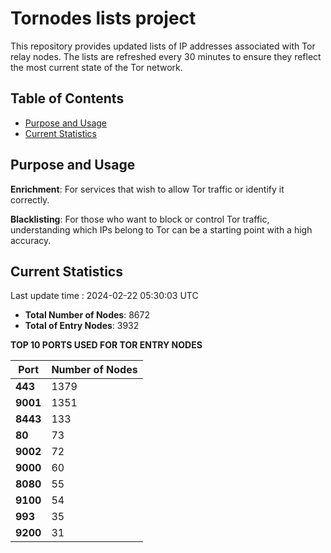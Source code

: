 # Tornodes lists project

This repository provides updated lists of IP addresses associated with Tor relay nodes. The lists are refreshed every 30 minutes to ensure they reflect the most current state of the Tor network.

## Table of Contents

- [Purpose and Usage](#purpose-and-usage)
- [Current Statistics](#current-statistics)


## Purpose and Usage

**Enrichment**: For services that wish to allow Tor traffic or identify it correctly.

**Blacklisting**: For those who want to block or control Tor traffic, understanding which IPs belong to Tor can be a starting point with a high accuracy.

## Current Statistics

Last update time : 2024-02-22 05:30:03 UTC

- **Total Number of Nodes**: 8672
- **Total of Entry Nodes**: 3932

**TOP 10 PORTS USED FOR TOR ENTRY NODES**

| **Port** | **Number of Nodes** |
|------|-----------------|
| **443**   | 1379  |
| **9001**   | 1351  |
| **8443**   | 133  |
| **80**   | 73  |
| **9002**   | 72  |
| **9000**   | 60  |
| **8080**   | 55  |
| **9100**   | 54  |
| **993**   | 35  |
| **9200**   | 31  |


